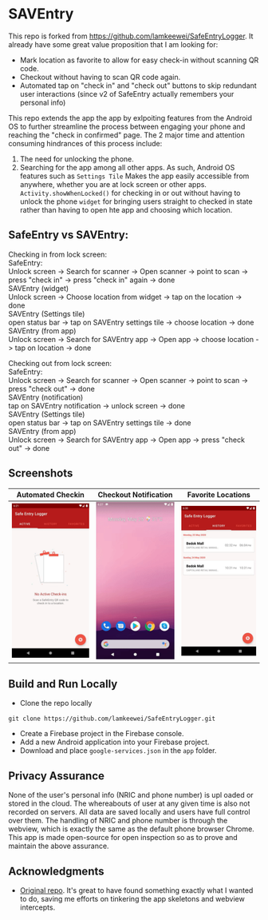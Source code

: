 # SAVEntry
This repo is forked from https://github.com/lamkeewei/SafeEntryLogger. It already have some great value proposition that I am looking for:  
- Mark location as favorite to allow for easy check-in without scanning QR code.
- Checkout without having to scan QR code again.
- Automated tap on "check in" and "check out" buttons to skip redundant user interactions (since v2 of SafeEntry actually remembers your personal info)

This repo extends the app the app by exlpoiting features from the Android OS to further streamline the process between engaging your phone and reaching the "check in confirmed" page. The 2 major time and attention consuming hindrances of this process include:
1. The need for unlocking the phone. 
2. Searching for the app among all other apps. 
As such, Android OS features such as 
`Settings Tile` Makes the app easily accessible from anywhere, whether you are at lock screen or other apps. 
`Activity.showWhenLocked()` for checking in or out without having to unlock the phone
`widget` for bringing users straight to checked in state rather than having to open hte app and choosing which location. 

## SafeEntry vs SAVEntry:

Checking in from lock screen:    
SafeEntry:    
Unlock screen -> Search for scanner -> Open scanner -> point to scan -> press "check in" -> press "check in" again -> done   
SAVEntry (widget)  
Unlock screen -> Choose location from widget -> tap on the location -> done  
SAVEntry (Settings tile)  
open status bar -> tap on SAVEntry settings tile -> choose location -> done  
SAVEntry (from app)  
Unlock screen -> Search for SAVEntry app -> Open app -> choose location -> tap on location -> done  

Checking out from lock screen:  
SafeEntry:  
Unlock screen -> Search for scanner -> Open scanner -> point to scan -> press "check out" -> done  
SAVEntry (notification)  
tap on SAVEntry notification -> unlock screen -> done  
SAVEntry (Settings tile)  
open status bar -> tap on SAVEntry settings tile -> done  
SAVEntry (from app)  
Unlock screen -> Search for SAVEntry app -> Open app -> press "check out" -> done  

## Screenshots 
| Automated Checkin | Checkout Notification | Favorite Locations |
| ----------- | ----------- | --- |
| <img src="screenshots/checkin.gif" width=256 /> | <img src="screenshots/checkout.gif" width=256 /> | <img src="screenshots/favorite.gif" width=256 /> |

## Build and Run Locally
- Clone the repo locally 
```
git clone https://github.com/lamkeewei/SafeEntryLogger.git
```
- Create a Firebase project in the Firebase console. 
- Add a new Android application into your Firebase project. 
- Download and place `google-services.json` in the `app` folder.

## Privacy Assurance
None of the user's personal info (NRIC and phone number) is upl oaded or stored in the cloud. The whereabouts of user at any given time is also not recorded on servers. All data are saved locally and users have full control over them. The handling of NRIC and phone number is through the webview, which is exactly the same as the default phone browser Chrome. 
This app is made open-source for open inspection so as to prove and maintain the above assurance. 

## Acknowledgments
- [Original repo](https://github.com/lamkeewei/SafeEntryLogger). It's great to have found something exactly what I wanted to do, saving me efforts on tinkering the app skeletons and webview intercepts.  
